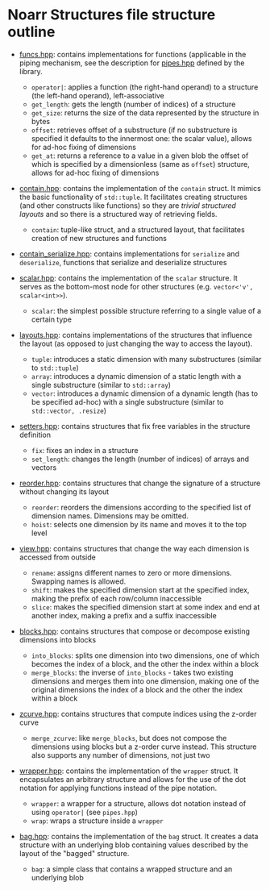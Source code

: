 # Noarr Structures file structure outline

- [funcs.hpp](funcs.hpp): contains implementations for functions (applicable in the piping mechanism, see the description for [pipes.hpp](pipes.hpp) defined by the library.

  - `operator|`: applies a function (the right-hand operand) to a structure (the left-hand operand), left-associative
  - `get_length`: gets the length (number of indices) of a structure
  - `get_size`: returns the size of the data represented by the structure in bytes
  - `offset`: retrieves offset of a substructure (if no substructure is specified it defaults to the innermost one: the scalar value), allows for ad-hoc fixing of dimensions
  - `get_at`: returns a reference to a value in a given blob the offset of which is specified by a dimensionless (same as `offset`) structure, allows for ad-hoc fixing of dimensions

- [contain.hpp](contain.hpp): contains the implementation of the `contain` struct. It mimics the basic functionality of `std::tuple`. It facilitates creating structures (and other constructs like functions) so they are *trivial structured layouts* and so there is a structured way of retrieving fields.

  - `contain`: tuple-like struct, and a structured layout, that facilitates creation of new structures and functions

- [contain_serialize.hpp](contain_serialize.hpp): contains implementations for `serialize` and `deserialize`, functions that serialize and deserialize structures

- [scalar.hpp](scalar.hpp): contains the implementation of the `scalar` structure. It serves as the bottom-most node for other structures (e.g. `vector<'v', scalar<int>>`).

  - `scalar`: the simplest possible structure referring to a single value of a certain type

- [layouts.hpp](layouts.hpp): contains implementations of the structures that influence the layout (as opposed to just changing the way to access the layout).

  - `tuple`: introduces a static dimension with many substructures (similar to `std::tuple`)
  - `array`: introduces a dynamic dimension of a static length with a single substructure (similar to `std::array`)
  - `vector`: introduces a dynamic dimension of a dynamic length (has to be specified ad-hoc) with a single substructure (similar to `std::vector, .resize`)

- [setters.hpp](setters.hpp): contains structures that fix free variables in the structure definition

  - `fix`: fixes an index in a structure
  - `set_length`: changes the length (number of indices) of arrays and vectors

- [reorder.hpp](reorder.hpp): contains structures that change the signature of a structure without changing its layout

  - `reorder`: reorders the dimensions according to the specified list of dimension names. Dimensions may be omitted.
  - `hoist`: selects one dimension by its name and moves it to the top level

- [view.hpp](view.hpp): contains structures that change the way each dimension is accessed from outside

  - `rename`: assigns different names to zero or more dimensions. Swapping names is allowed.
  - `shift`: makes the specified dimension start at the specified index, making the prefix of each row/column inaccessible
  - `slice`: makes the specified dimension start at some index and end at another index, making a prefix and a suffix inaccessible

- [blocks.hpp](blocks.hpp): contains structures that compose or decompose existing dimensions into blocks

  - `into_blocks`: splits one dimension into two dimensions, one of which becomes the index of a block, and the other the index within a block
  - `merge_blocks`: the inverse of `into_blocks` - takes two existing dimensions and merges them into one dimension, making one of the original dimensions the index of a block and the other the index within a block

- [zcurve.hpp](zcurve.hpp): contains structures that compute indices using the z-order curve

  - `merge_zcurve`: like `merge_blocks`, but does not compose the dimensions using blocks but a z-order curve instead. This structure also supports any number of dimensions, not just two

- [wrapper.hpp](wrapper.hpp): contains the implementation of the `wrapper` struct. It encapsulates an arbitrary structure and allows for the use of the dot notation for applying functions instead of the pipe notation.

  - `wrapper`: a wrapper for a structure, allows dot notation instead of using `operator|` (see `pipes.hpp`)
  - `wrap`: wraps a structure inside a `wrapper`

- [bag.hpp](bag.hpp): contains the implementation of the `bag` struct. It creates a data structure with an underlying blob containing values described by the layout of the "bagged" structure.

  - `bag`: a simple class that contains a wrapped structure and an underlying blob
